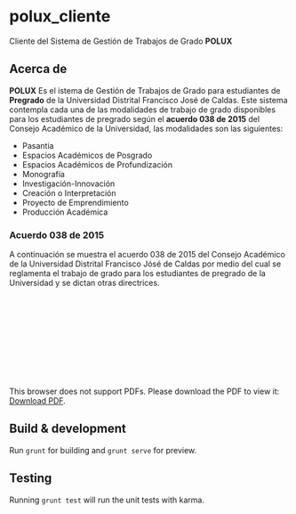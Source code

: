 # polux_cliente
Cliente del Sistema de Gestión de Trabajos de Grado **POLUX**

## Acerca de
**POLUX** Es el istema de Gestión de Trabajos de Grado para estudiantes de **Pregrado** de la Universidad Distrital Francisco José de Caldas. Este sistema contempla cada una de las modalidades de trabajo de grado disponibles para los estudiantes de pregrado según el **acuerdo 038 de 2015** del Consejo Académico de la Universidad, las modalidades son las siguientes: 
- Pasantia
- Espacios Académicos de Posgrado
- Espacios Académicos de Profundización
- Monografía
- Investigación-Innovación
- Creación o Interpretación
- Proyecto de Emprendimiento
- Producción Académica

### Acuerdo 038 de 2015
A continuación se muestra el acuerdo 038 de 2015 del Consejo Académico  de la Universidad Distrital Francisco Jósé de Caldas por medio del cual se reglamenta el trabajo de grado para los estudiantes de pregrado de la Universidad y se dictan otras directrices.

<object data="./app/documentos/acuerdo_2015-038.pdf" type="application/pdf" width="700px" height="700px">
    <embed src="./app/documentos/acuerdo_2015-038.pdf">
        <p>This browser does not support PDFs. Please download the PDF to view it: <a href="./app/documentos/acuerdo_2015-038.pdf">Download PDF</a>.</p>
    </embed>
</object>

## Build & development

Run `grunt` for building and `grunt serve` for preview.

## Testing

Running `grunt test` will run the unit tests with karma.

